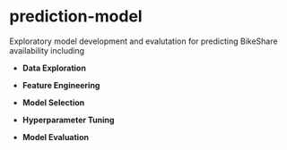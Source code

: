 # prediction-model
Exploratory model development and evalutation for predicting BikeShare availability including

- **Data Exploration** 

- **Feature Engineering**

- **Model Selection**


- **Hyperparameter Tuning**

- **Model Evaluation**

